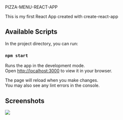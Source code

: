 PIZZA-MENU-REACT-APP

This is my first React App created with create-react-app

## Available Scripts

In the project directory, you can run:

### `npm start`

Runs the app in the development mode.\
Open [http://localhost:3000](http://localhost:3000) to view it in your browser.

The page will reload when you make changes.\
You may also see any lint errors in the console.

<h2> Screenshots </h2>
<img src="public/screenshot.jpeg">
